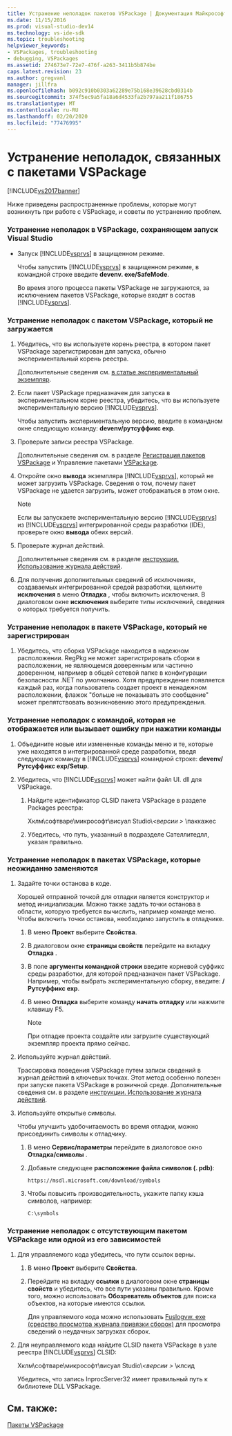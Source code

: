 ```yaml
---
title: Устранение неполадок пакетов VSPackage | Документация Майкрософт
ms.date: 11/15/2016
ms.prod: visual-studio-dev14
ms.technology: vs-ide-sdk
ms.topic: troubleshooting
helpviewer_keywords:
- VSPackages, troubleshooting
- debugging, VSPackages
ms.assetid: 274673e7-72e7-476f-a263-3411b5b874be
caps.latest.revision: 23
ms.author: gregvanl
manager: jillfra
ms.openlocfilehash: b092c910b0303a62289e75b168e39628cbd0314b
ms.sourcegitcommit: 374f5ec9a5fa18a6d4533fa2b797aa211f186755
ms.translationtype: MT
ms.contentlocale: ru-RU
ms.lasthandoff: 02/20/2020
ms.locfileid: "77476995"
---
```

# <a name="troubleshooting-vspackages"></a>Устранение неполадок, связанных с пакетами VSPackage
[!INCLUDE[vs2017banner](../includes/vs2017banner.md)]

Ниже приведены распространенные проблемы, которые могут возникнуть при работе с VSPackage, и советы по устранению проблем.  
  
### <a name="to-troubleshoot-a-vspackage-that-keeps-visual-studio-from-starting"></a>Устранение неполадок в VSPackage, сохраняющем запуск Visual Studio  
  
- Запуск [!INCLUDE[vsprvs](../includes/vsprvs-md.md)] в защищенном режиме.  
  
     Чтобы запустить [!INCLUDE[vsprvs](../includes/vsprvs-md.md)] в защищенном режиме, в командной строке введите **devenv. exe/SafeMode**.  
  
     Во время этого процесса пакеты VSPackage не загружаются, за исключением пакетов VSPackage, которые входят в состав [!INCLUDE[vsprvs](../includes/vsprvs-md.md)].  
  
### <a name="to-troubleshoot-a-vspackage-that-does-not-load"></a>Устранение неполадок с пакетом VSPackage, который не загружается  
  
1. Убедитесь, что вы используете корень реестра, в котором пакет VSPackage зарегистрирован для запуска, обычно экспериментальный корень реестра.  
  
     Дополнительные сведения см. [в статье экспериментальный экземпляр](../extensibility/the-experimental-instance.md).  
  
2. Если пакет VSPackage предназначен для запуска в экспериментальном корне реестра, убедитесь, что вы используете экспериментальную версию [!INCLUDE[vsprvs](../includes/vsprvs-md.md)].  
  
     Чтобы запустить экспериментальную версию, введите в командном окне следующую команду: **devenv/рутсуффикс exp**.  
  
3. Проверьте записи реестра VSPackage.  
  
     Дополнительные сведения см. в разделе [Регистрация пакетов VSPackage](internals/registering-vspackages.md) и Управление пакетами [VSPackage](../extensibility/managing-vspackages.md).  
  
4. Откройте окно **вывода** экземпляра [!INCLUDE[vsprvs](../includes/vsprvs-md.md)], который не может загрузить VSPackage. Сведения о том, почему пакет VSPackage не удается загрузить, может отображаться в этом окне.  
  
    > [!NOTE]
    > Если вы запускаете экспериментальную версию [!INCLUDE[vsprvs](../includes/vsprvs-md.md)] из [!INCLUDE[vsprvs](../includes/vsprvs-md.md)] интегрированной среды разработки (IDE), проверьте окно **вывода** обеих версий.  
  
5. Проверьте журнал действий.  
  
     Дополнительные сведения см. в разделе [инструкции. Использование журнала действий](../extensibility/how-to-use-the-activity-log.md).  
  
6. Для получения дополнительных сведений об исключениях, создаваемых интегрированной средой разработки, щелкните **исключения** в меню **Отладка** , чтобы включить исключения. В диалоговом окне **исключения** выберите типы исключений, сведения о которых требуется получить.  
  
### <a name="to-troubleshoot-a-vspackage-that-does-not-register"></a>Устранение неполадок в пакете VSPackage, который не зарегистрирован  
  
1. Убедитесь, что сборка VSPackage находится в надежном расположении. RegPkg не может зарегистрировать сборки в расположении, не являющемся доверенным или частично доверенном, например в общей сетевой папке в конфигурации безопасности .NET по умолчанию. Хотя предупреждение появляется каждый раз, когда пользователь создает проект в ненадежном расположении, флажок "больше не показывать это сообщение" может препятствовать возникновению этого предупреждения.  
  
### <a name="to-troubleshoot-a-command-that-is-not-visible-or-that-generates-an-error-when-you-click-a-command"></a>Устранение неполадок с командой, которая не отображается или вызывает ошибку при нажатии команды  
  
1. Объедините новые или измененные команды меню и те, которые уже находятся в интегрированной среде разработки, введя следующую команду в [!INCLUDE[vsprvs](../includes/vsprvs-md.md)] командной строке: **devenv/Рутсуффикс exp/Setup**.  
  
2. Убедитесь, что [!INCLUDE[vsprvs](../includes/vsprvs-md.md)] может найти файл UI. dll для VSPackage.  
  
    1. Найдите идентификатор CLSID пакета VSPackage в разделе Packages реестра:  
  
         Хклм\софтваре\микрософт\висуал Studio\\*\<версии >* \паккажес  
  
    2. Убедитесь, что путь, указанный в подразделе Сателлитедлл, указан правильно.  
  
### <a name="to-troubleshoot-a-vspackage-that-behaves-unexpectedly"></a>Устранение неполадок в пакетах VSPackage, которые неожиданно заменяются  
  
1. Задайте точки останова в коде.  
  
     Хорошей отправной точкой для отладки является конструктор и метод инициализации. Можно также задать точки останова в области, которую требуется вычислить, например команде меню. Чтобы включить точки останова, необходимо запустить в отладчике.  
  
    1. В меню **Проект** выберите **Свойства**.  
  
    2. В диалоговом окне **страницы свойств** перейдите на вкладку **Отладка** .  
  
    3. В поле **аргументы командной строки** введите корневой суффикс среды разработки, для которой предназначен пакет VSPackage. Например, чтобы выбрать экспериментальную сборку, введите: **/Рутсуффикс exp**.  
  
    4. В меню **Отладка** выберите команду **начать отладку** или нажмите клавишу F5.  
  
        > [!NOTE]
        > При отладке проекта создайте или загрузите существующий экземпляр проекта прямо сейчас.  
  
2. Используйте журнал действий.  
  
     Трассировка поведения VSPackage путем записи сведений в журнал действий в ключевых точках. Этот метод особенно полезен при запуске пакета VSPackage в розничной среде. Дополнительные сведения см. в разделе [инструкции. Использование журнала действий](../extensibility/how-to-use-the-activity-log.md).  
  
3. Используйте открытые символы.  
  
     Чтобы улучшить удобочитаемость во время отладки, можно присоединить символы к отладчику.  
  
    1. В меню **Сервис/параметры** перейдите в диалоговое окно **Отладка/символы** .  
  
    2. Добавьте следующее **расположение файла символов (. pdb)**:  
  
         `https://msdl.microsoft.com/download/symbols`  
  
    3. Чтобы повысить производительность, укажите папку кэша символов, например:  
  
        ```  
        C:\symbols  
        ```  
  
### <a name="to-troubleshoot-a-missing-vspackage-or-one-of-its-dependencies"></a>Устранение неполадок с отсутствующим пакетом VSPackage или одной из его зависимостей  
  
1. Для управляемого кода убедитесь, что пути ссылок верны.  
  
   1. В меню **Проект** выберите **Свойства**.  
  
   2. Перейдите на вкладку **ссылки** в диалоговом окне **страницы свойств** и убедитесь, что все пути указаны правильно. Кроме того, можно использовать **Обозреватель объектов** для поиска объектов, на которые имеются ссылки.  
  
        Для управляемого кода можно использовать [Fuslogvw. exe (средство просмотра журнала привязки сборок)](https://msdn.microsoft.com/library/e32fa443-0778-4cc3-bf36-5c8ea297d296) для просмотра сведений о неудачных загрузках сборок.  
  
2. Для неуправляемого кода найдите CLSID пакета VSPackage в узле реестра [!INCLUDE[vsprvs](../includes/vsprvs-md.md)] CLSID:  
  
    Хклм\софтваре\микрософт\висуал Studio\\*\<версии >* \клсид  
  
   Убедитесь, что запись InprocServer32 имеет правильный путь к библиотеке DLL VSPackage.  
  
## <a name="see-also"></a>См. также:  
 [Пакеты VSPackage](../extensibility/internals/vspackages.md)
